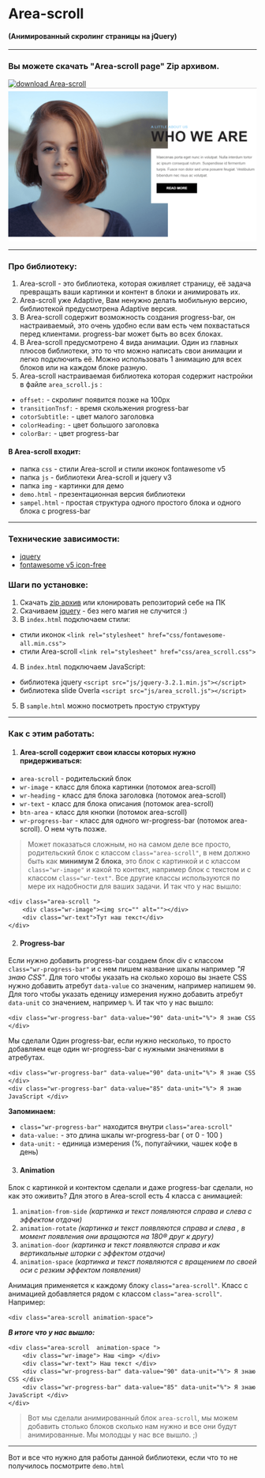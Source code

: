 # Area-scroll
#### (Анимированный скролинг страницы на jQuery)
***
### Вы можете скачать "Area-scroll page" Zip архивом.
[![download Area-scroll](http://gifimage.net/wp-content/uploads/2017/10/download-button-gif-13.gif)](https://github.com/AndreiKaragayr/module_kai-scroll.git)
![preview Area-scroll](view-min.png "One slide")
***
### Про библиотеку:
1. Area-scroll - это библиотека, которая оживляет страницу, её задача превращать ваши картинки и контент в блоки и анимировать их.
2. Area-scroll уже Adaptive, Вам ненужно делать мобильную версию, библиотекой предусмотрена Adaptive версия.
3. В Area-scroll содержит возможность создания progress-bar, он настраиваемый, это очень удобно если вам есть чем похвастаться перед клиентами. progress-bar может быть во всех блоках.
4. В Area-scroll предусмотрено 4 вида анимации. Один из главных плюсов библиотеки, это то что можно написать свои анимации и легко подключить её. Можно использовать 1 анимацию для всех блоков или на каждом блоке разную.
5. Area-scroll настраиваемая библиотека которая содержит настройки в файле `area_scroll.js` :
  + `offset:` - скролинг появится позже на 100px
  + `transitionTnsf:` -  время скольжения progress-bar
  + `cotorSubtitle:`  -  цвет малого заголовка
  + `colorHeading:` - цвет большого заголовка
  + `colorBar:` - цвет progress-bar
  
#### В Area-scroll входит:
 - папка `css` - стили Area-scroll и стили иконок fontawesome v5
 - папка `js` - библиотеки Area-scroll и jquery v3
 - папка `img` - картинки для демо
 - `demo.html` - презентационная версия библиотеки
 - `sampel.html` - простая структура одного простого блока и одного блока с  progress-bar
***

### Технические зависимости:
  + [jquery](https://jquery.com/)
  + [fontawesome v5 icon-free](https://fontawesome.com/)


### Шаги по установке:
1. Скачать [zip архив](github.com/AndreiKaragayr/module_kai-scroll.git) или клонировать  репозиторий себе на ПК
2. Скачиваем [jquery](https://jquery.com/) - без него магия не случится :)
3. В `index.html` подключаем стили:
  + cтили иконок `<link rel="stylesheet" href="css/fontawesome-all.min.css">`
  + cтили Area-scroll `<link rel="stylesheet" href="css/area_scroll.css">`
4. В `index.html` подключаем JavaScript:
  + библиотека jquery `<script src="js/jquery-3.2.1.min.js"></script>`
  + библиотека slide Overla `<script src="js/area_scroll.js"></script>`
5. В `sample.html` можно посмотреть простую структуру

***
### Как с этим работать:

1. #### Area-scroll содержит свои классы которых нужно придерживаться:
 - `area-scroll` - родительский блок
 - `wr-image` - класс для блока картинки (потомок  area-scroll)
 - `wr-heading` - класс для блока заголовка (потомок  area-scroll)
 - `wr-text` - класс для блока описания  (потомок  area-scroll)
 - `btn-area` - класс для кнопки (потомок  area-scroll)
 - `wr-progress-bar` - класс для одного  wr-progress-bar (потомок  area-scroll). О нем чуть позже.

> Может показаться сложным, но на самом деле все просто, родительский блок с классом  `class="area-scroll"`, в нем должно быть как **минимум 2 блока**, это блок с картинкой и с классом `class="wr-image"` и какой то контект, например блок с текстом и с классом `class="wr-text"`. Все другие классы используются по мере их надобности для ваших задачи. И так что у нас вышло:
```
<div class="area-scroll ">
	<div class="wr-image"><img src="" alt=""></div>
	<div class="wr-text">Тут наш текст</div>
</div>
```
2. #### Progress-bar

Если нужно добавить progress-bar создаем блок div с классом `class="wr-progress-bar"` и с нем пишем название шкалы например _"Я знаю CSS"_. Для того чтобы указать на сколько хорошо вы знаете CSS нужно добавить атребут `data-value` со значеним, например напишем `90`. Для того чтобы указать еденицу измерения нужно добавить атребут `data-unit` со значением, например `%`. И так что у нас вышло:
```
<div class="wr-progress-bar" data-value="90" data-unit="%"> Я знаю CSS </div>
```
Мы сделали Один progress-bar, если нужно несколько, то просто добавляем еще один wr-progress-bar с нужными значениями в атребутах.

```
<div class="wr-progress-bar" data-value="90" data-unit="%"> Я знаю CSS </div>
<div class="wr-progress-bar" data-value="85" data-unit="%"> Я знаю JavaScript </div>
```
****Запоминаем:****
  + `class="wr-progress-bar"` находится внутри  `class="area-scroll"`
  + `data-value:` - это длина шкалы wr-progress-bar ( от 0 - 100 )
  + `data-unit:` - единица измерения (%, попугайчики, чашек кофе в день)

3. #### Animation
Блок с картинкой и контектом сделали и даже progress-bar сделали, но как это оживить? Для этого в Area-scroll есть 4 класса с анимацией:

1) `animation-from-side` _(картинка и текст появляются справа и слева  с эффектом отдачи)_
2) `animation-rotate` _(картинка и текст появляются справа и слева , в момент появления они вращаются на 180® друг к другу)_
3) `animation-door` _(картинка и текст появляются справа и как вертикальные шторки с эффектом отдачи)_
4) `animation-space` _(картинка и текст появляются с вращением по своей оси с резким эффектом появления)_

Анимация применяется к каждому блоку `class="area-scroll"`. Класс с анимацией добавляется рядом с классом `class="area-scroll"`. Например:
```
<div class="area-scroll animation-space">
```
*****В итоге что у нас вышло:*****
```
<div class="area-scroll  animation-space ">
	<div class="wr-image"> Наш <img> </div>
	<div class="wr-text"> Наш текст </div>
	<div class="wr-progress-bar" data-value="90" data-unit="%"> Я знаю CSS </div>
	<div class="wr-progress-bar" data-value="85" data-unit="%"> Я знаю JavaScript </div>
</div>
```
> Вот мы сделали анимированный блок `area-scroll`, мы можем добавить столько блоков сколько нам нужно и все они будут анимированные. Мы молодцы у нас все вышло. ;)
***
Вот и все что нужно для работы данной библиотеки, если что то не получилось посмотрите  `demo.html`

